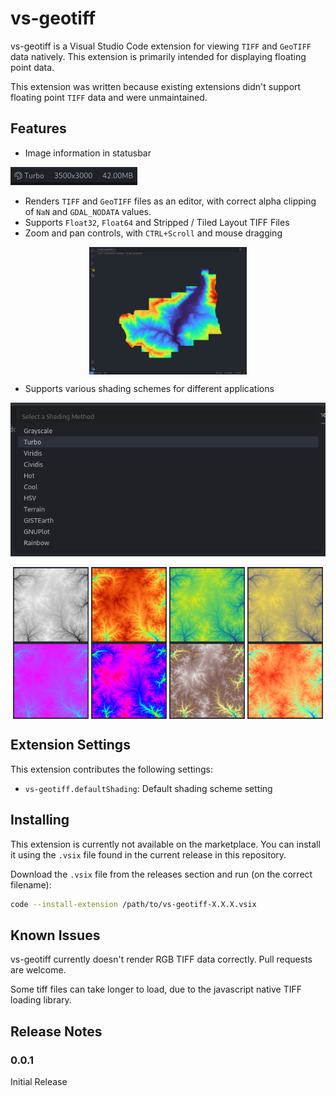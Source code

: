 # vs-geotiff

vs-geotiff is a Visual Studio Code extension for viewing `TIFF` and `GeoTIFF` data natively. This extension is primarily intended for displaying floating point data.

This extension was written because existing extensions didn't support floating point `TIFF` data and were unmaintained.

## Features

- Image information in statusbar

![Image Info in Statusbar](image/info.png)

- Renders `TIFF` and `GeoTIFF` files as an editor, with correct alpha clipping of `NaN` and `GDAL_NODATA` values.
- Supports `Float32`, `Float64` and Stripped / Tiled Layout TIFF Files
- Zoom and pan controls, with `CTRL+Scroll` and mouse dragging

<p align="center">
<img alt="Clipped TIFF Render" src="image/screenshot.png" width="50%" align="center"/>
</p>

- Supports various shading schemes for different applications

![Shading Schemes](image/shading.png)

<p align="center">
<img alt="Shading Grayscale" src="image/shade_grayscale.png" width="24%" align="center"/>
<img alt="Shading Turbo" src="image/shade_turbo.png" width="24%" align="center"/>
<img alt="Shading Viridis" src="image/shade_viridis.png" width="24%" align="center"/>
<img alt="Shading Cividis" src="image/shade_cividis.png" width="24%" align="center"/>
<img alt="Shading Cool" src="image/shade_cool.png" width="24%" align="center"/>
<img alt="Shading HSV" src="image/shade_hsv.png" width="24%" align="center"/>
<img alt="Shading Terrain" src="image/shade_terrain.png" width="24%" align="center"/>
<img alt="Shading Rainbow" src="image/shade_rainbow.png" width="24%" align="center"/>
</p>

## Extension Settings

This extension contributes the following settings:

* `vs-geotiff.defaultShading`: Default shading scheme setting

## Installing

This extension is currently not available on the marketplace. You can install it using the `.vsix` file found in the current release in this repository.

Download the `.vsix` file from the releases section and run (on the correct filename):

```bash
code --install-extension /path/to/vs-geotiff-X.X.X.vsix
```

## Known Issues

vs-geotiff currently doesn't render RGB TIFF data correctly. Pull requests are welcome. 

Some tiff files can take longer to load, due to the javascript native TIFF loading library.

## Release Notes

### 0.0.1

Initial Release
